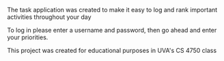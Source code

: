 The task application was created to make it easy to log and rank important activities throughout your day

To log in please enter a username and password, then go ahead and enter your priorities.

This project was created for educational purposes in UVA's CS 4750 class
